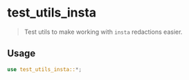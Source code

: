 # test_utils_insta

> Test utils to make working with `insta` redactions easier.

## Usage

```rust
use test_utils_insta::*;
```

<!-- Auto-update: 2025-10-16T09:06:16.866921 -->
